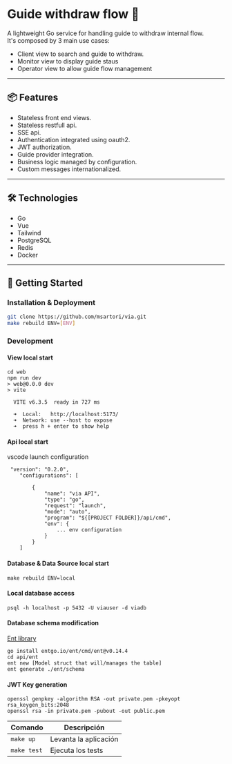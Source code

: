 # Guide withdraw flow 🚀

A lightweight Go service for handling guide to withdraw internal flow.  
It's composed by 3 main use cases:
- Client view to search and guide to withdraw.
- Monitor view to display guide staus
- Operator view to allow guide flow management

---

## 📦 Features

- Stateless front end views.
- Stateless restfull api.
- SSE api.
- Authentication integrated using oauth2.
- JWT authorization.
- Guide provider integration.
- Business logic managed by configuration.
- Custom messages internationalized.

---

## 🛠️ Technologies

- Go
- Vue
- Tailwind
- PostgreSQL
- Redis
- Docker

---

## 🚀 Getting Started

### Installation & Deployment

```bash
git clone https://github.com/msartori/via.git
make rebuild ENV=[ENV]
```

### Development

#### View local start

```
cd web
npm run dev
> web@0.0.0 dev
> vite

  VITE v6.3.5  ready in 727 ms

  ➜  Local:   http://localhost:5173/
  ➜  Network: use --host to expose
  ➜  press h + enter to show help
```
#### Api local start

vscode launch configuration
```
 "version": "0.2.0",
    "configurations": [

        {
            "name": "via API",
            "type": "go",
            "request": "launch",
            "mode": "auto",
            "program": "${[PROJECT FOLDER]}/api/cmd",
            "env": {
				... env configuration
			}
		}
	]			
```

#### Database & Data Source local start
```
make rebuild ENV=local
```

#### Local database access
```
psql -h localhost -p 5432 -U viauser -d viadb
```

#### Database schema modification
[Ent library](https://github.com/ent/ent)
```
go install entgo.io/ent/cmd/ent@v0.14.4
cd api/ent
ent new [Model struct that will/manages the table]
ent generate ./ent/schema
```

#### JWT Key generation
```
openssl genpkey -algorithm RSA -out private.pem -pkeyopt rsa_keygen_bits:2048
openssl rsa -in private.pem -pubout -out public.pem    

```


| Comando       | Descripción           |
| ------------- | --------------------- |
| `make up`     | Levanta la aplicación |
| `make test`   | Ejecuta los tests     |

